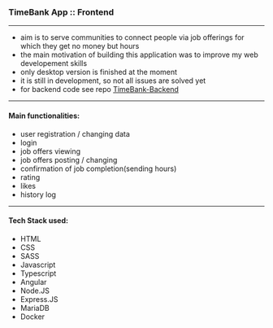 ### TimeBank App :: Frontend
---
- aim is to serve communities to connect people via job offerings for which they get no money but hours
- the main motivation of building this application was to improve my web developement skills
- only desktop version is finished at the moment
- it is still in development, so not all issues are solved yet
- for backend code see repo [TimeBank-Backend](https://github.com/Gurmis/TimeBank-Backend)

___

#### Main functionalities:
- user registration / changing data
- login
- job offers viewing
- job offers posting / changing
- confirmation of job completion(sending hours)
- rating
- likes
- history log
___
#### Tech Stack used:
- HTML
- CSS
- SASS
- Javascript
- Typescript
- Angular
- Node.JS
- Express.JS
- MariaDB
- Docker
